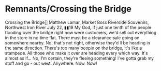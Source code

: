 # Remnants/Crossing the Bridge

Crossing the Bridge[]
Matthew Lamar, Market Boss
Riverside Souvenirs, Northwest Iron River
July 22, ▮▮19
My God, if just one tenth of the people flooding over the bridge right now were customers, we'd sell out everything in the store in no time flat. There must be a clearance sale going on somewhere nearby.
No, that's not right, otherwise they'd ll be heading in the same direction. There's too many people on the bridge, it's like a stampede. All those who make it over are heading every which way.
It's almost as if... No, I'm certain, they're fleeing something! I've gotta grab my stuff and go - out west. Anywhere. Now. Now!
